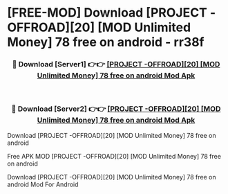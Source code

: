 # [FREE-MOD] Download [PROJECT -OFFROAD][20] [MOD Unlimited Money] 78 free on android - rr38f


<div align="center">
<h3>🔴 Download [Server1] 👉👉 <a href="https://apk-comot.site?title=[PROJECT_-OFFROAD][20]_[MOD_Unlimited_Money]_78_free_on_android">[PROJECT -OFFROAD][20] [MOD Unlimited Money] 78 free on android Mod Apk</a></h3><br>

<h3>🔴 Download [Server2] 👉👉 <a href="https://apk-comot.site?title=[PROJECT_-OFFROAD][20]_[MOD_Unlimited_Money]_78_free_on_android">[PROJECT -OFFROAD][20] [MOD Unlimited Money] 78 free on android Mod Apk</a></h3>
</div>



Download [PROJECT -OFFROAD][20] [MOD Unlimited Money] 78 free on android 

Free APK MOD [PROJECT -OFFROAD][20] [MOD Unlimited Money] 78 free on android 

Download [PROJECT -OFFROAD][20] [MOD Unlimited Money] 78 free on android Mod For Android
